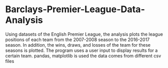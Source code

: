 # Barclays-Premier-League-Data-Analysis
Using datasets of the English Premier League, the analysis plots the league positions of each team from the 2007-2008 season to the 2016-2017 season. In addition, the wins, draws, and losses of the team for these seasons is plotted. The program uses a user input to display results for a certain team.   pandas, matplotlib is used the data comes from different csv files
